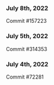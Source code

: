 ### July 8th, 2022

Commit #157223

### July 5th, 2022

Commit #314353


### July 4th, 2022

Commit #72281
